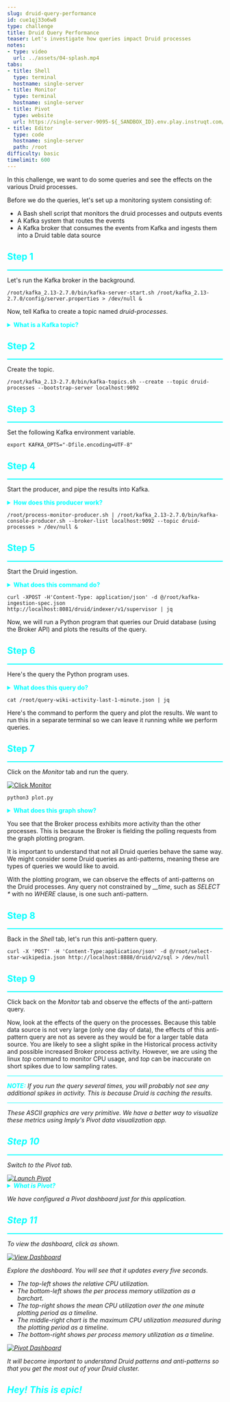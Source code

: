 ```yaml
---
slug: druid-query-performance
id: cue1qj33o6w8
type: challenge
title: Druid Query Performance
teaser: Let's investigate how queries impact Druid processes
notes:
- type: video
  url: ../assets/04-splash.mp4
tabs:
- title: Shell
  type: terminal
  hostname: single-server
- title: Monitor
  type: terminal
  hostname: single-server
- title: Pivot
  type: website
  url: https://single-server-9095-${_SANDBOX_ID}.env.play.instruqt.com/pivot/home
- title: Editor
  type: code
  hostname: single-server
  path: /root
difficulty: basic
timelimit: 600
---
```

In this challenge, we want to do some queries and see the effects on the various Druid processes.


Before we do the queries, let's set up a monitoring system consisting of:
- A Bash shell script that monitors the druid processes and outputs events
- A Kafka system that routes the events
- A Kafka broker that consumes the events from Kafka and ingests them into a Druid table data source

<h2 style="color:cyan">Step 1</h2><hr style="color:cyan;background-color:cyan;height:2px">

Let's run the Kafka broker in the background.

```
/root/kafka_2.13-2.7.0/bin/kafka-server-start.sh /root/kafka_2.13-2.7.0/config/server.properties > /dev/null &
```

Now, tell Kafka to create a topic named _druid-processes_.

<details>
  <summary style="color:cyan"><b>What is a Kafka topic?</b></summary>
<hr style="background-color:cyan">
Kafka is a stream processing system that allows data providers to stream data to consumer processes.
Providers stream data to topics, and consumers subscribe to topics to receive data.
Think of a topic as a stream-like version of a database table.
<hr style="background-color:cyan">
</details>

<h2 style="color:cyan">Step 2</h2><hr style="color:cyan;background-color:cyan;height:2px">

Create the topic.

```
/root/kafka_2.13-2.7.0/bin/kafka-topics.sh --create --topic druid-processes --bootstrap-server localhost:9092
```

<h2 style="color:cyan">Step 3</h2><hr style="color:cyan;background-color:cyan;height:2px">

Set the following Kafka environment variable.

```
export KAFKA_OPTS="-Dfile.encoding=UTF-8"
```

<h2 style="color:cyan">Step 4</h2><hr style="color:cyan;background-color:cyan;height:2px">

Start the producer, and pipe the results into Kafka.

<details>
  <summary style="color:cyan"><b>How does this producer work?</b></summary>
<hr style="background-color:cyan">
This producer is a Bash shell script named <i>process-monitor-producer.sh</i> (feel free to open it in the editor and take a look).
This script uses the Linux <i>top</i> command in batch mode with an interval of a half-second.
Then, the script pulls out the druid-related processes and joins these, based on process ID, with the results of the <i>ps</i> command (to get the process names).
Finally, the script formats and outputs the results as JSON.
<br>
<br>
The command below takes the output from the shell script and pipes it into a Kafka script that publishes the events to a Kafka topic named <i>druid-processes</i>.
We run the entire command in the background to free up the terminal window.
We also pipe any remaining command output to <i>/dev/null</i> so it doesn't clutter up the screen.
<hr style="background-color:cyan">
</details>


```
/root/process-monitor-producer.sh | /root/kafka_2.13-2.7.0/bin/kafka-console-producer.sh --broker-list localhost:9092 --topic druid-processes > /dev/null &
```

<h2 style="color:cyan">Step 5</h2><hr style="color:cyan;background-color:cyan;height:2px">

Start the Druid ingestion.

<details>
  <summary style="color:cyan"><b>What does this command do?</b></summary>
<hr style="background-color:cyan">
If you have worked through the ingestion challenges, you will recognize that this command submits an ingestion spec to Druid.
This ingestion spec tells Druid how to connect to Kafka, how to interpret the incoming Kafka data, and how to store it in a Druid table data source.
<hr style="background-color:cyan">
</details>


```
curl -XPOST -H'Content-Type: application/json' -d @/root/kafka-ingestion-spec.json   http://localhost:8081/druid/indexer/v1/supervisor | jq
```

Now, we will run a Python program that queries our Druid database (using the Broker API) and plots the results of the query.

<h2 style="color:cyan">Step 6</h2><hr style="color:cyan;background-color:cyan;height:2px">

Here's the query the Python program uses.

<details>
  <summary style="color:cyan"><b>What does this query do?</b></summary>
<hr style="background-color:cyan">
This query retrieves Druid process utilization metrics (e.g., CPU and memory) for the most recent one minute of activity.
<hr style="background-color:cyan">
</details>

```
cat /root/query-wiki-activity-last-1-minute.json | jq
```

Here's the command to perform the query and plot the results.
We want to run this in a separate terminal so we can leave it running while we perform queries.

<h2 style="color:cyan">Step 7</h2><hr style="color:cyan;background-color:cyan;height:2px">

Click on the _Monitor_ tab and run the query.

<a href="#img-7">
  <img alt="Click Monitor" src="../assets/ClickMonitor.png" />
</a>

<a href="#" class="lightbox" id="img-7">
  <img alt="Click Monitor" src="../assets/ClickMonitor.png" />
</a>

```
python3 plot.py
```

<details>
  <summary style="color:cyan"><b>What does this graph show?</b></summary>
<hr style="background-color:cyan">
The graph shows the CPU usage for each of the five Druid processes.
The X axis represents time, with the most recent events on the left.
The Y axis is CPU usage in units that the Linux <i>top</i> command uses.
There is a line for each process, but due to the limits of character graphics, the lines in the front may hide the lines in the back.
<br>
<br>
The point of the graph is to show how much CPU (relatively) each process is consuming during operation.
Recall that the Broker process controls queries, so as queries happen, you should see its CPU usage increase.
Also, note that the plotting program is performing queries, which shows up on the graph.
<hr style="background-color:cyan">
</details>

You see that the Broker process exhibits more activity than the other processes.
This is because the Broker is fielding the polling requests from the graph plotting program.


It is important to understand that not all Druid queries behave the same way.
We might consider some Druid queries as anti-patterns, meaning these are types of queries we would like to avoid.


With the plotting program, we can observe the effects of anti-patterns on the Druid processes.
Any query not constrained by <i>__time</i>, such as _SELECT *_ with no _WHERE_ clause, is one such anti-pattern.

<h2 style="color:cyan">Step 8</h2><hr style="color:cyan;background-color:cyan;height:2px">

Back in the _Shell_ tab, let's run this anti-pattern query.

```
curl -X 'POST' -H 'Content-Type:application/json' -d @/root/select-star-wikipedia.json http://localhost:8888/druid/v2/sql > /dev/null
```

<h2 style="color:cyan">Step 9</h2><hr style="color:cyan;background-color:cyan;height:2px">

Click back on the _Monitor_ tab and observe the effects of the anti-pattern query.

Now, look at the effects of the query on the processes.
Because this table data source is not very large (only one day of data), the effects of this anti-pattern query are not as severe as they would be for a larger table data source.
You are likely to see a slight spike in the Historical process activity and possible increased Broker process activity.
However, we are using the linux _top_ command to monitor CPU usage, and _top_ can be inaccurate on short spikes due to low sampling rates.

<hr style="background-color:cyan">
<p><span style="color:cyan"><strong><em>NOTE:</em></strong></span> <i>If you run the query several times, you will probably not see any additional spikes in activity.
This is because Druid is caching the results.
<hr style="background-color:cyan">


These ASCII graphics are very primitive.
We have a better way to visualize these metrics using Imply's Pivot data visualization app.

<h2 style="color:cyan">Step 10</h2><hr style="color:cyan;background-color:cyan;height:2px">

Switch to the Pivot tab.

<a href="#img-10">
  <img alt="Launch Pivot" src="../assets/LaunchPivot.png" />
</a>

<a href="#" class="lightbox" id="img-10">
  <img alt="Launch Pivot" src="../assets/LaunchPivot.png" />
</a>

<details>
  <summary style="color:cyan"><b>What is Pivot?</b></summary>
<hr style="background-color:cyan">
Pivot is a visualization application that is part of the Imply product suite.
You  may have noticed that for this track we have been running Imply's products rather than open source Druid.
This is so we could use the Pivot product to visualize the metrics we have been gathering.
<hr style="background-color:cyan">
</details>

We have configured a Pivot dashboard just for this application.

<h2 style="color:cyan">Step 11</h2><hr style="color:cyan;background-color:cyan;height:2px">

To view the dashboard, click as shown.

<a href="#img-11">
  <img alt="View Dashboard" src="../assets/ViewDashboard.png" />
</a>

<a href="#" class="lightbox" id="img-11">
  <img alt="View Dashboard" src="../assets/ViewDashboard.png" />
</a>

Explore the dashboard.
You will see that it updates every five seconds.
- The top-left shows the relative CPU utilization.
- The bottom-left shows the per process memory utilization as a barchart.
- The top-right shows the mean CPU utilization over the one minute plotting period as a timeline.
- The middle-right chart is the maximum CPU utilization measured during the plotting period as a timeline.
- The bottom-right shows per process memory utilization as a timeline.

<a href="#img-12">
  <img alt="Pivot Dashboard" src="../assets/PivotDashboard.png" />
</a>

<a href="#" class="lightbox" id="img-12">
  <img alt="Pivot Dashboard" src="../assets/PivotDashboard.png" />
</a>

It will become important to understand Druid patterns and anti-patterns so that you get the most out of your Druid cluster.

<h2 style="color:cyan">Hey! This is epic!</h2>

<style type="text/css" rel="stylesheet">
.lightbox { display: none; position: fixed; justify-content: center; align-items: center; z-index: 999; top: 0; left: 0; right: 0; bottom: 0; padding: 1rem; background: rgba(0, 0, 0, 0.8); }
.lightbox:target { display: flex; }
.lightbox img { max-height: 100% }
.thumbnail:hover {
    position:fixed;
    top:-25px;
    left:-35px;
    width:500px;
    height:auto;
    display:block;
    z-index:999;
}
</style>
